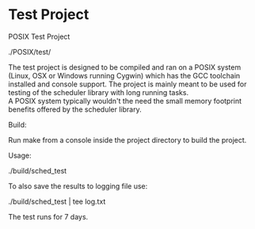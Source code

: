 # Test Project

POSIX Test Project

./POSIX/test/

The test project is designed to be compiled and ran on a POSIX system (Linux, OSX or Windows running Cygwin) which has the GCC toolchain installed and console support.
The project is mainly meant to be used for testing of the scheduler library with long running tasks.  
A POSIX system typically wouldn't the need the small memory footprint benefits offered by the scheduler library.

Build:

Run make from a console inside the project directory to build the project.

Usage:

./build/sched_test

To also save the results to logging file use:

./build/sched_test | tee log.txt

The test runs for 7 days.


